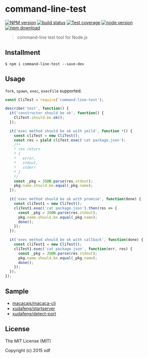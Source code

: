 # command-line-test

[![NPM version][npm-image]][npm-url]
[![build status][travis-image]][travis-url]
[![Test coverage][coveralls-image]][coveralls-url]
[![node version][node-image]][node-url]
[![npm download][download-image]][download-url]

[npm-image]: https://img.shields.io/npm/v/command-line-test.svg?style=flat-square
[npm-url]: https://npmjs.org/package/command-line-test
[travis-image]: https://img.shields.io/travis/xudafeng/command-line-test.svg?style=flat-square
[travis-url]: https://travis-ci.org/xudafeng/command-line-test
[coveralls-image]: https://img.shields.io/coveralls/xudafeng/command-line-test.svg?style=flat-square
[coveralls-url]: https://coveralls.io/r/xudafeng/command-line-test?branch=master
[node-image]: https://img.shields.io/badge/node.js-%3E=_4-green.svg?style=flat-square
[node-url]: http://nodejs.org/download/
[download-image]: https://img.shields.io/npm/dm/command-line-test.svg?style=flat-square
[download-url]: https://npmjs.org/package/command-line-test

> command-line test tool for Node.js

## Installment

```shell
$ npm i command-line-test --save-dev
```

## Usage

`fork`, `spawn`, `exec`, `execFile` supported.

```javascript
const CliTest = require('command-line-test');

describe('test', function() {
  it('constructor should be ok', function() {
    CliTest.should.be.ok();
  });

  it('exec method should be ok with yeild', function *() {
    const cliTest = new CliTest();
    const res = yield cliTest.exec('cat package.json');
    /**
    * res return
    * {
    *   error,
    *   stdout,
    *   stderr
    * }
    */
    const _pkg = JSON.parse(res.stdout);
    pkg.name.should.be.equal(_pkg.name);
  });

  it('exec method should be ok with promise', function(done) {
    const cliTest1 = new CliTest();
    cliTest1.exec('cat package.json').then(res => {
      const _pkg = JSON.parse(res.stdout);
      pkg.name.should.be.equal(_pkg.name);
      done();
    });
  });

  it('exec method should be ok with callback', function(done) {
    const cliTest1 = new CliTest();
    cliTest1.exec('cat package.json', function(err, res) {
      const _pkg = JSON.parse(res.stdout);
      pkg.name.should.be.equal(_pkg.name);
      done();
    });
  });
});
```

## Sample

- [macacajs/macaca-cli](//github.com/macacajs/macaca-cli/tree/master/test)
- [xudafeng/startserver](//github.com/xudafeng/startserver/tree/master/test)
- [xudafeng/detect-port](//github.com/xudafeng/detect-port/tree/master/test)

## License

The MIT License (MIT)

Copyright (c) 2015 xdf
